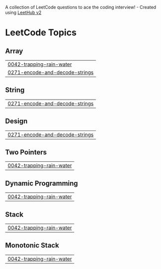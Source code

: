 A collection of LeetCode questions to ace the coding interview! - Created using [LeetHub v2](https://github.com/arunbhardwaj/LeetHub-2.0)
<!---LeetCode Topics Start-->
# LeetCode Topics
## Array
|  |
| ------- |
| [0042-trapping-rain-water](https://github.com/daeullee12/LeetCode/tree/master/0042-trapping-rain-water) |
| [0271-encode-and-decode-strings](https://github.com/daeullee12/LeetCode/tree/master/0271-encode-and-decode-strings) |
## String
|  |
| ------- |
| [0271-encode-and-decode-strings](https://github.com/daeullee12/LeetCode/tree/master/0271-encode-and-decode-strings) |
## Design
|  |
| ------- |
| [0271-encode-and-decode-strings](https://github.com/daeullee12/LeetCode/tree/master/0271-encode-and-decode-strings) |
## Two Pointers
|  |
| ------- |
| [0042-trapping-rain-water](https://github.com/daeullee12/LeetCode/tree/master/0042-trapping-rain-water) |
## Dynamic Programming
|  |
| ------- |
| [0042-trapping-rain-water](https://github.com/daeullee12/LeetCode/tree/master/0042-trapping-rain-water) |
## Stack
|  |
| ------- |
| [0042-trapping-rain-water](https://github.com/daeullee12/LeetCode/tree/master/0042-trapping-rain-water) |
## Monotonic Stack
|  |
| ------- |
| [0042-trapping-rain-water](https://github.com/daeullee12/LeetCode/tree/master/0042-trapping-rain-water) |
<!---LeetCode Topics End-->